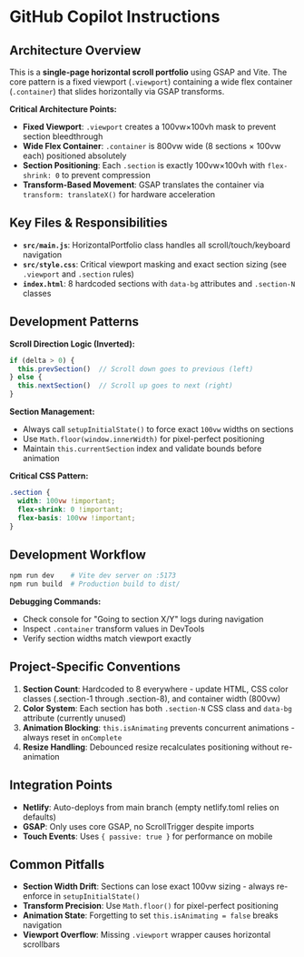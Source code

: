 # GitHub Copilot Instructions

## Architecture Overview

This is a **single-page horizontal scroll portfolio** using GSAP and Vite. The core pattern is a fixed viewport (`.viewport`) containing a wide flex container (`.container`) that slides horizontally via GSAP transforms.

**Critical Architecture Points:**
- **Fixed Viewport**: `.viewport` creates a 100vw×100vh mask to prevent section bleedthrough
- **Wide Flex Container**: `.container` is 800vw wide (8 sections × 100vw each) positioned absolutely
- **Section Positioning**: Each `.section` is exactly 100vw×100vh with `flex-shrink: 0` to prevent compression
- **Transform-Based Movement**: GSAP translates the container via `transform: translateX()` for hardware acceleration

## Key Files & Responsibilities

- **`src/main.js`**: HorizontalPortfolio class handles all scroll/touch/keyboard navigation
- **`src/style.css`**: Critical viewport masking and exact section sizing (see `.viewport` and `.section` rules)
- **`index.html`**: 8 hardcoded sections with `data-bg` attributes and `.section-N` classes

## Development Patterns

**Scroll Direction Logic (Inverted):**
```js
if (delta > 0) {
  this.prevSection()  // Scroll down goes to previous (left)
} else {
  this.nextSection()  // Scroll up goes to next (right)
}
```

**Section Management:**
- Always call `setupInitialState()` to force exact `100vw` widths on sections
- Use `Math.floor(window.innerWidth)` for pixel-perfect positioning
- Maintain `this.currentSection` index and validate bounds before animation

**Critical CSS Pattern:**
```css
.section {
  width: 100vw !important;
  flex-shrink: 0 !important;
  flex-basis: 100vw !important;
}
```

## Development Workflow

```bash
npm run dev    # Vite dev server on :5173
npm run build  # Production build to dist/
```

**Debugging Commands:**
- Check console for "Going to section X/Y" logs during navigation
- Inspect `.container` transform values in DevTools
- Verify section widths match viewport exactly

## Project-Specific Conventions

1. **Section Count**: Hardcoded to 8 everywhere - update HTML, CSS color classes (.section-1 through .section-8), and container width (800vw)
2. **Color System**: Each section has both `.section-N` CSS class and `data-bg` attribute (currently unused)
3. **Animation Blocking**: `this.isAnimating` prevents concurrent animations - always reset in `onComplete`
4. **Resize Handling**: Debounced resize recalculates positioning without re-animation

## Integration Points

- **Netlify**: Auto-deploys from main branch (empty netlify.toml relies on defaults)
- **GSAP**: Only uses core GSAP, no ScrollTrigger despite imports
- **Touch Events**: Uses `{ passive: true }` for performance on mobile

## Common Pitfalls

- **Section Width Drift**: Sections can lose exact 100vw sizing - always re-enforce in `setupInitialState()`
- **Transform Precision**: Use `Math.floor()` for pixel-perfect positioning
- **Animation State**: Forgetting to set `this.isAnimating = false` breaks navigation
- **Viewport Overflow**: Missing `.viewport` wrapper causes horizontal scrollbars
